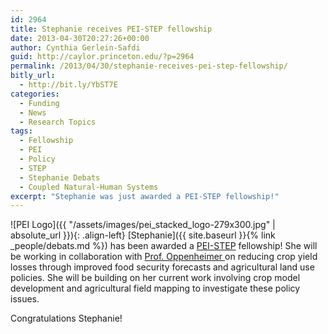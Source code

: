 ```yaml
---
id: 2964
title: Stephanie receives PEI-STEP fellowship
date: 2013-04-30T20:27:26+00:00
author: Cynthia Gerlein-Safdi
guid: http://caylor.princeton.edu/?p=2964
permalink: /2013/04/30/stephanie-receives-pei-step-fellowship/
bitly_url:
  - http://bit.ly/YbST7E
categories:
  - Funding
  - News
  - Research Topics
tags:
  - Fellowship
  - PEI
  - Policy
  - STEP
  - Stephanie Debats
  - Coupled Natural-Human Systems
excerpt: "Stephanie was just awarded a PEI-STEP fellowship!"
---
```

![PEI Logo]({{ "/assets/images/pei_stacked_logo-279x300.jpg" | absolute_url }}){: .align-left} [Stephanie]({{ site.baseurl }}{% link _people/debats.md %}) has been awarded a <a href="https://www.princeton.edu/pei/grads/step/fellows/" target="_blank">PEI-STEP</a> fellowship! She will be working in collaboration with <a href="http://www.princeton.edu/step/people/faculty/michael-oppenheimer/" target="_blank">Prof. Oppenheimer </a>on reducing crop yield losses through improved food security forecasts and agricultural land use policies. She will be building on her current work involving crop model development and agricultural field mapping to investigate these policy issues. 

Congratulations Stephanie!
